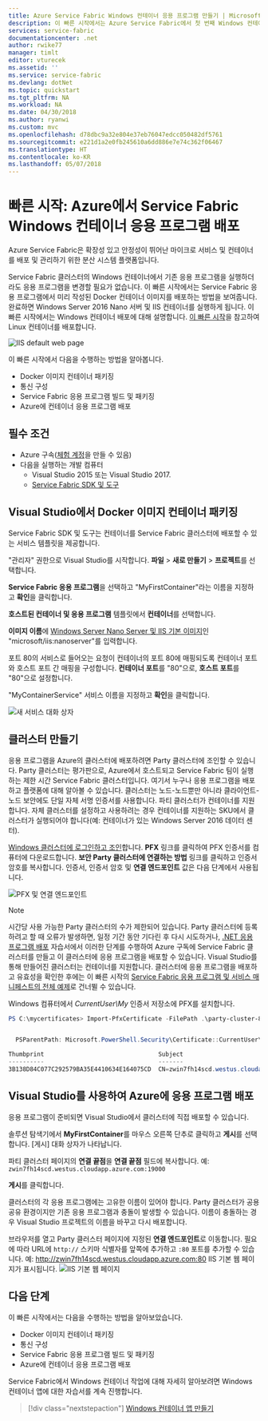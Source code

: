 ```yaml
---
title: Azure Service Fabric Windows 컨테이너 응용 프로그램 만들기 | Microsoft Docs
description: 이 빠른 시작에서는 Azure Service Fabric에서 첫 번째 Windows 컨테이너 응용 프로그램을 만듭니다.
services: service-fabric
documentationcenter: .net
author: rwike77
manager: timlt
editor: vturecek
ms.assetid: ''
ms.service: service-fabric
ms.devlang: dotNet
ms.topic: quickstart
ms.tgt_pltfrm: NA
ms.workload: NA
ms.date: 04/30/2018
ms.author: ryanwi
ms.custom: mvc
ms.openlocfilehash: d78dbc9a32e804e37eb76047edcc050482df5761
ms.sourcegitcommit: e221d1a2e0fb245610a6dd886e7e74c362f06467
ms.translationtype: HT
ms.contentlocale: ko-KR
ms.lasthandoff: 05/07/2018
---
```

# <a name="quickstart-deploy-a-service-fabric-windows-container-application-on-azure"></a>빠른 시작: Azure에서 Service Fabric Windows 컨테이너 응용 프로그램 배포
Azure Service Fabric은 확장성 있고 안정성이 뛰어난 마이크로 서비스 및 컨테이너를 배포 및 관리하기 위한 분산 시스템 플랫폼입니다. 

Service Fabric 클러스터의 Windows 컨테이너에서 기존 응용 프로그램을 실행하더라도 응용 프로그램을 변경할 필요가 없습니다. 이 빠른 시작에서는 Service Fabric 응용 프로그램에서 미리 작성된 Docker 컨테이너 이미지를 배포하는 방법을 보여줍니다. 완료하면 Windows Server 2016 Nano 서버 및 IIS 컨테이너를 실행하게 됩니다. 이 빠른 시작에서는 Windows 컨테이너 배포에 대해 설명합니다. [이 빠른 시작](service-fabric-quickstart-containers-linux.md)을 참고하여 Linux 컨테이너를 배포합니다.

![IIS default web page][iis-default]

이 빠른 시작에서 다음을 수행하는 방법을 알아봅니다.

* Docker 이미지 컨테이너 패키징
* 통신 구성
* Service Fabric 응용 프로그램 빌드 및 패키징
* Azure에 컨테이너 응용 프로그램 배포

## <a name="prerequisites"></a>필수 조건
* Azure 구속([체험 계정](https://azure.microsoft.com/free/?WT.mc_id=A261C142F)을 만들 수 있음)
* 다음을 실행하는 개발 컴퓨터
  * Visual Studio 2015 또는 Visual Studio 2017.
  * [Service Fabric SDK 및 도구](service-fabric-get-started.md)

## <a name="package-a-docker-image-container-with-visual-studio"></a>Visual Studio에서 Docker 이미지 컨테이너 패키징
Service Fabric SDK 및 도구는 컨테이너를 Service Fabric 클러스터에 배포할 수 있는 서비스 템플릿을 제공합니다.

"관리자" 권한으로 Visual Studio를 시작합니다.  **파일** > **새로 만들기** > **프로젝트**를 선택합니다.

**Service Fabric 응용 프로그램**을 선택하고 "MyFirstContainer"라는 이름을 지정하고 **확인**을 클릭합니다.

**호스트된 컨테이너 및 응용 프로그램** 템플릿에서 **컨테이너**를 선택합니다.

**이미지 이름**에 [Windows Server Nano Server 및 IIS 기본 이미지](https://hub.docker.com/r/microsoft/iis/)인 "microsoft/iis:nanoserver"를 입력합니다. 

포트 80의 서비스로 들어오는 요청이 컨테이너의 포트 80에 매핑되도록 컨테이너 포트와 호스트 포트 간 매핑을 구성합니다.  **컨테이너 포트**를 "80"으로, **호스트 포트**를 "80"으로 설정합니다.  

"MyContainerService" 서비스 이름을 지정하고 **확인**을 클릭합니다.

![새 서비스 대화 상자][new-service]

## <a name="create-a-cluster"></a>클러스터 만들기
응용 프로그램을 Azure의 클러스터에 배포하려면 Party 클러스터에 조인할 수 있습니다. Party 클러스터는 평가판으로, Azure에서 호스트되고 Service Fabric 팀이 실행하는 제한 시간 Service Fabric 클러스터입니다. 여기서 누구나 응용 프로그램을 배포하고 플랫폼에 대해 알아볼 수 있습니다.  클러스터는 노드-노드뿐만 아니라 클라이언트-노드 보안에도 단일 자체 서명 인증서를 사용합니다. 파티 클러스터가 컨테이너를 지원합니다. 자체 클러스터를 설정하고 사용하려는 경우 컨테이너를 지원하는 SKU에서 클러스터가 실행되어야 합니다(예: 컨테이너가 있는 Windows Server 2016 데이터 센터).

[Windows 클러스터에 로그인하고 조인](http://aka.ms/tryservicefabric)합니다. **PFX** 링크를 클릭하여 PFX 인증서를 컴퓨터에 다운로드합니다. **보안 Party 클러스터에 연결하는 방법** 링크를 클릭하고 인증서 암호를 복사합니다. 인증서, 인증서 암호 및 **연결 엔드포인트** 값은 다음 단계에서 사용됩니다.

![PFX 및 연결 엔드포인트](./media/service-fabric-quickstart-containers/party-cluster-cert.png)

> [!Note]
> 시간당 사용 가능한 Party 클러스터의 수가 제한되어 있습니다. Party 클러스터에 등록하려고 할 때 오류가 발생하면, 일정 기간 동안 기다린 후 다시 시도하거나, [.NET 응용 프로그램 배포](https://docs.microsoft.com/azure/service-fabric/service-fabric-tutorial-deploy-app-to-party-cluster#deploy-the-sample-application) 자습서에서 이러한 단계를 수행하여 Azure 구독에 Service Fabric 클러스터를 만들고 이 클러스터에 응용 프로그램을 배포할 수 있습니다. Visual Studio를 통해 만들어진 클러스터는 컨테이너를 지원합니다. 클러스터에 응용 프로그램을 배포하고 유효성을 확인한 후에는 이 빠른 시작의 [Service Fabric 응용 프로그램 및 서비스 매니페스트의 전체 예제](#complete-example-service-fabric-application-and-service-manifests)로 건너뛸 수 있습니다. 
>

Windows 컴퓨터에서 *CurrentUser\My* 인증서 저장소에 PFX를 설치합니다.

```powershell
PS C:\mycertificates> Import-PfxCertificate -FilePath .\party-cluster-873689604-client-cert.pfx -CertStoreLocation Cert:\CurrentUser\My -Password (ConvertTo-SecureString 873689604 -AsPlainText -Force)


  PSParentPath: Microsoft.PowerShell.Security\Certificate::CurrentUser\My

Thumbprint                                Subject
----------                                -------
3B138D84C077C292579BA35E4410634E164075CD  CN=zwin7fh14scd.westus.cloudapp.azure.com
``` 

## <a name="deploy-the-application-to-azure-using-visual-studio"></a>Visual Studio를 사용하여 Azure에 응용 프로그램 배포
응용 프로그램이 준비되면 Visual Studio에서 클러스터에 직접 배포할 수 있습니다.

솔루션 탐색기에서 **MyFirstContainer**를 마우스 오른쪽 단추로 클릭하고 **게시**를 선택합니다. [게시] 대화 상자가 나타납니다.

파티 클러스터 페이지의 **연결 끝점**을 **연결 끝점** 필드에 복사합니다. 예: `zwin7fh14scd.westus.cloudapp.azure.com:19000` 

**게시**를 클릭합니다.

클러스터의 각 응용 프로그램에는 고유한 이름이 있어야 합니다.  Party 클러스터가 공용 공유 환경이지만 기존 응용 프로그램과 충돌이 발생할 수 있습니다.  이름이 충돌하는 경우 Visual Studio 프로젝트의 이름을 바꾸고 다시 배포합니다.

브라우저를 열고 Party 클러스터 페이지에 지정된 **연결 엔드포인트**로 이동합니다. 필요에 따라 URL에 `http://` 스키마 식별자를 앞쪽에 추가하고 `:80` 포트를 추가할 수 있습니다. 예: http://zwin7fh14scd.westus.cloudapp.azure.com:80 IIS 기본 웹 페이지가 표시됩니다. ![IIS 기본 웹 페이지][iis-default]

## <a name="next-steps"></a>다음 단계
이 빠른 시작에서는 다음을 수행하는 방법을 알아보았습니다.

* Docker 이미지 컨테이너 패키징
* 통신 구성
* Service Fabric 응용 프로그램 빌드 및 패키징
* Azure에 컨테이너 응용 프로그램 배포

Service Fabric에서 Windows 컨테이너 작업에 대해 자세히 알아보려면 Windows 컨테이너 앱에 대한 자습서를 계속 진행합니다.

> [!div class="nextstepaction"]
> [Windows 컨테이너 앱 만들기](./service-fabric-host-app-in-a-container.md)

[iis-default]: ./media/service-fabric-quickstart-containers/iis-default.png
[publish-dialog]: ./media/service-fabric-quickstart-containers/publish-dialog.png
[new-service]: ./media/service-fabric-quickstart-containers/NewService.png
